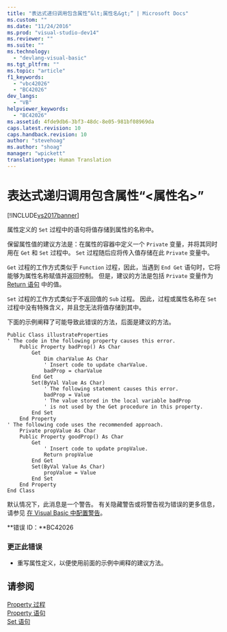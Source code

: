 ```yaml
---
title: "表达式递归调用包含属性“&lt;属性名&gt;” | Microsoft Docs"
ms.custom: ""
ms.date: "11/24/2016"
ms.prod: "visual-studio-dev14"
ms.reviewer: ""
ms.suite: ""
ms.technology: 
  - "devlang-visual-basic"
ms.tgt_pltfrm: ""
ms.topic: "article"
f1_keywords: 
  - "vbc42026"
  - "BC42026"
dev_langs: 
  - "VB"
helpviewer_keywords: 
  - "BC42026"
ms.assetid: 4fde9db6-3bf3-48dc-8e05-981bf08969da
caps.latest.revision: 10
caps.handback.revision: 10
author: "stevehoag"
ms.author: "shoag"
manager: "wpickett"
translationtype: Human Translation
---
```

# 表达式递归调用包含属性“&lt;属性名&gt;”
[!INCLUDE[vs2017banner](../../../csharp/includes/vs2017banner.md)]

属性定义的 `Set` 过程中的语句将值存储到属性的名称中。  
  
 保留属性值的建议方法是：在属性的容器中定义一个 `Private` 变量，并将其同时用在 `Get` 和 `Set` 过程中。  `Set` 过程随后应将传入值存储在此 `Private` 变量中。  
  
 `Get` 过程的工作方式类似于 `Function` 过程，因此，当遇到 `End Get` 语句时，它将能够为属性名称赋值并返回控制。  但是，建议的方法是包括 `Private` 变量作为 [Return 语句](../../../visual-basic/language-reference/statements/return-statement.md) 中的值。  
  
 `Set` 过程的工作方式类似于不返回值的 `Sub` 过程。  因此，过程或属性名称在 `Set` 过程中没有特殊含义，并且您无法将值存储到其中。  
  
 下面的示例阐释了可能导致此错误的方法，后面是建议的方法。  
  
```  
Public Class illustrateProperties  
' The code in the following property causes this error.  
    Public Property badProp() As Char  
        Get  
            Dim charValue As Char  
            ' Insert code to update charValue.  
            badProp = charValue  
        End Get  
        Set(ByVal Value As Char)  
            ' The following statement causes this error.  
            badProp = Value  
            ' The value stored in the local variable badProp  
            ' is not used by the Get procedure in this property.  
        End Set  
    End Property  
' The following code uses the recommended approach.  
    Private propValue As Char  
    Public Property goodProp() As Char  
        Get  
            ' Insert code to update propValue.  
            Return propValue  
        End Get  
        Set(ByVal Value As Char)  
            propValue = Value  
        End Set  
    End Property  
End Class  
```  
  
 默认情况下，此消息是一个警告。  有关隐藏警告或将警告视为错误的更多信息，请参见 [在 Visual Basic 中配置警告](/visual-studio/ide/configuring-warnings-in-visual-basic)。  
  
 **错误 ID：**BC42026  
  
### 更正此错误  
  
-   重写属性定义，以便使用前面的示例中阐释的建议方法。  
  
## 请参阅  
 [Property 过程](../../../visual-basic/programming-guide/language-features/procedures/property-procedures.md)   
 [Property 语句](../../../visual-basic/language-reference/statements/property-statement.md)   
 [Set 语句](../../../visual-basic/language-reference/statements/set-statement.md)